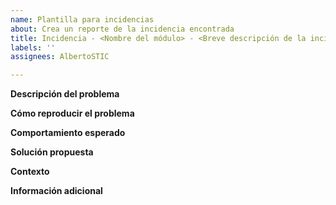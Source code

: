 ```yaml
---
name: Plantilla para incidencias
about: Crea un reporte de la incidencia encontrada
title: Incidencia - <Nombre del módulo> - <Breve descripción de la incidencia>
labels: ''
assignees: AlbertoSTIC

---
```


**Descripción del problema**
<!---Descripción clara y concisa de la incidencia encontrada.-->

**Cómo reproducir el problema**
<!---Pasos para reproducir la incidencia:-->
<!---1. Ir a...-->
<!---2. Entrar en...-->
<!---3. Ejecutar la acción...-->
<!---4. Comprobar el error... -->

**Comportamiento esperado**
<!---Descripción clara y concisa de cómo debería funcionar el proceso si no se produjera el error-->

**Solución propuesta**
<!---Si la hay, descripción clara y concisa de la propuesta para resolver la incidencia. -->

**Contexto**
<!---- Instancia: [url de la instancia o "global" si sucede en general] -->
<!---- Idioma: [ES, CA o EN]-->
<!---- Navegador: [Chrome, Firefox, Safari, IE] -->

**Información adicional**
<!----Añade cualquier otra información aquí.-->
